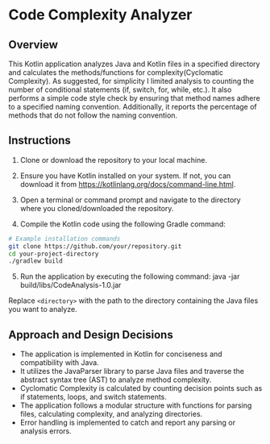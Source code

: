 # Code Complexity Analyzer

## Overview
This Kotlin application analyzes Java and Kotlin files in a specified directory and calculates the methods/functions for complexity(Cyclomatic Complexity). As suggested, for simplicity I limited analysis to counting the number of conditional statements (if, switch, for, while, etc.). It also performs a simple code style check by ensuring that method names adhere to a specified naming convention. Additionally, it reports the percentage of methods that do not follow the naming convention.

## Instructions
1. Clone or download the repository to your local machine.

2. Ensure you have Kotlin installed on your system. If not, you can download it from https://kotlinlang.org/docs/command-line.html.

3. Open a terminal or command prompt and navigate to the directory where you cloned/downloaded the repository.

4. Compile the Kotlin code using the following Gradle command:


```bash
# Example installation commands
git clone https://github.com/your/repository.git
cd your-project-directory
./gradlew build
```

5. Run the application by executing the following command:
java -jar build/libs/CodeAnalysis-1.0.jar <directory>


Replace `<directory>` with the path to the directory containing the Java files you want to analyze.


## Approach and Design Decisions
- The application is implemented in Kotlin for conciseness and compatibility with Java.
- It utilizes the JavaParser library to parse Java files and traverse the abstract syntax tree (AST) to analyze method complexity.
- Cyclomatic Complexity is calculated by counting decision points such as if statements, loops, and switch statements.
- The application follows a modular structure with functions for parsing files, calculating complexity, and analyzing directories.
- Error handling is implemented to catch and report any parsing or analysis errors.
